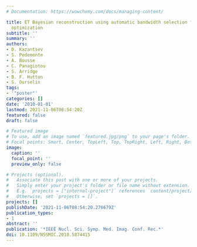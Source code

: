 ```yaml
---
# Documentation: https://wowchemy.com/docs/managing-content/

title: ET Bayesian reconstruction using automatic bandwidth selection for joint entropy
  optimization
subtitle: ''
summary: ''
authors:
- D. Kazantsev
- S. Pedemonte
- A. Bousse
- C. Panagiotou
- S. Arridge
- B. F. Hutton
- S. Ourselin
tags:
- '"poster"'
categories: []
date: '2010-01-01'
lastmod: 2021-11-06T08:54:20Z
featured: false
draft: false

# Featured image
# To use, add an image named `featured.jpg/png` to your page's folder.
# Focal points: Smart, Center, TopLeft, Top, TopRight, Left, Right, BottomLeft, Bottom, BottomRight.
image:
  caption: ''
  focal_point: ''
  preview_only: false

# Projects (optional).
#   Associate this post with one or more of your projects.
#   Simply enter your project's folder or file name without extension.
#   E.g. `projects = ["internal-project"]` references `content/project/deep-learning/index.md`.
#   Otherwise, set `projects = []`.
projects: []
publishDate: '2021-11-06T08:54:20.276679Z'
publication_types:
- 1
abstract: ''
publication: '*IEEE Nucl. Sci. Symp. Med. Imag. Conf. Rec.*'
doi: 10.1109/NSSMIC.2010.5874415
---
```

